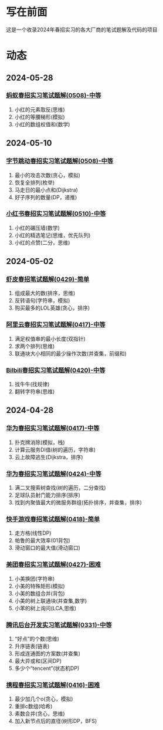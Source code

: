 # 写在前面
这是一个收录2024年春招实习的各大厂商的笔试题解及代码的项目

# 动态
## 2024-05-28
### [蚂蚁春招实习笔试题解(0508)-中等](https://ziuch.com/article/AntGroup-Spring-Internship-Recruitment-Test-0511)
  1. 小红的元素取反(思维)
  2. 小红的等腰梯形(模拟)
  3. 小红的数组权值和(数学)

## 2024-05-10
### [字节跳动春招实习笔试题解(0508)-中等](https://ziuch.com/article/ByteDance-Spring-Internship-Recruitment-Test-0508)
  1. 最小的攻击次数(贪心，模拟)
  2. 恢复全排列(枚举)
  3. 马走日的最小点和(Dijkstra)
  4. 好子序列的数量(DP，递推)

### [小红书春招实习笔试题解(0510)-中等](https://ziuch.com/article/Xiaohongshu-Spring-Internship-Recruitment-Test-0510)
  1. 小红的碾压墙(数学)
  2. 小红的精选笔记(思维，优先队列)
  3. 小红的点赞(二分，思维)

## 2024-05-02
### [虾皮春招笔试题解(0429)-简单](https://ziuch.com/article/Shopee-Spring-Recruitment-Test-0429)
  1. 组成最大的数(排序，思维)
  2. 反转语句(字符串，模拟)
  3. 购买最多的LOL英雄(贪心，排序)
### [阿里云春招实习笔试题解(0417)-中等](https://ziuch.com/article/AliYun-Spring-Recruitment-Internship-Test-0421)
  1. 满足权值串的最小长度(双指针)
  2. 求两个排列(思维)
  3. 联通块大小相同的最少操作次数(并查集，前缀和)
### [Bilbili春招实习笔试题解(0420)-中等](https://ziuch.com/article/Bilibili-Spring-Recruitment-Internship-Test-0420)
  1. 找牛牛(找规律)
  2. 翻转字符串(思维)

## 2024-04-28
### [华为春招实习笔试题解(0417)-中等](https://ziuch.com/article/HUAWEI-Spring-Recruitment-Internship-Test-0417) 
  1. 扑克牌消除(模拟，栈)
  2. 计算云服务DI值(树的遍历，字符串)
  3. 云上故障逃生(Dijkstra，排序)
### [华为春招实习笔试题解(0424)-中等](https://ziuch.com/article/HUAWEI-Spring-Recruitment-Internship-Test-0424)
  1. 满二叉搜索树查找(树的遍历，二分查找)
  2. 足球队员射门能力排序(排序)
  3. 找到内聚值最大的微服务群组(拓扑排序，并查集，排序)
### [快手游戏春招笔试题解(0418)-简单](https://ziuch.com/article/Kuaishou-Game-Spring-Recruitment-Test)
  1. 走方格(线性DP)
  2. 帕鲁的最大效率(01背包)
  3. 滑动窗口的最大值(滑动窗口)
### [美团春招实习笔试题解(0427)-困难](https://ziuch.com/article/MeiTuan-Spring-Recruitment-Internship-Test-0427)
  1. 小美换团(字符串)
  2. 小美的特殊矩形(模拟)
  3. 小美的数组合并(背包)
  4. 小美的树上联通块(并查集,数学)
  5. 小苯的树上询问(LCA,思维)
### [腾讯后台开发实习笔试题解(0331)-中等](https://ziuch.com/article/tencent-2024-backend-test)
  1. “好点”的个数(思维)
  2. 升序链表(链表)
  3. 形成连通图的方案数(并查集)
  4. 最大异或和(区间DP)
  5. 多少个“tencent”(状态机DP)
### [携程春招实习笔试题解(0416)-困难](https://ziuch.com/article/Ctrip-Spring-Recruitment-Internship-Test)
  1. 最少加几个o(贪心，模拟)
  2. 重排c数组(哈希)
  3. 素数合并(贪心，思维)
  4. 加入新节点后的直径(树形DP，BFS)